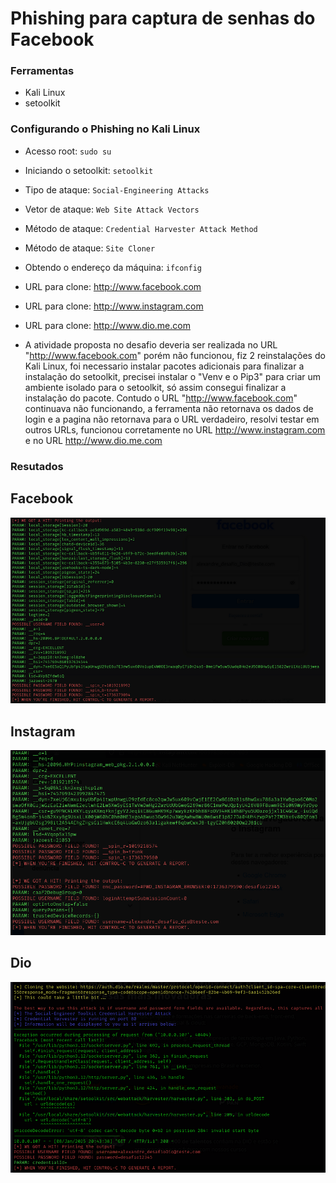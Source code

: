 # Phishing para captura de senhas do Facebook

### Ferramentas

- Kali Linux
- setoolkit

### Configurando o Phishing no Kali Linux

- Acesso root: ``` sudo su ```
- Iniciando o setoolkit: ``` setoolkit ```
- Tipo de ataque: ``` Social-Engineering Attacks ```
- Vetor de ataque: ``` Web Site Attack Vectors ```
- Método de ataque: ```Credential Harvester Attack Method ```
- Método de ataque: ``` Site Cloner ```
- Obtendo o endereço da máquina: ``` ifconfig ```
- URL para clone: http://www.facebook.com
- URL para clone: http://www.instagram.com
- URL para clone: http://www.dio.me.com

- A atividade proposta no desafio deveria ser realizada no URL "http://www.facebook.com" porém não funcionou, fiz 2 reinstalações do Kali Linux, foi necessario instalar pacotes adicionais para finalizar a instalação do setoolkit, precisei instalar o "Venv e o Pip3" para criar um ambiente isolado para o setoolkit, só assim consegui finalizar a instalação do pacote.
Contudo o URL "http://www.facebook.com" continuava não funcionando, a ferramenta não retornava os dados de login e a pagina não retornava para o URL verdadeiro, resolvi testar em outros URLs, funcionou corretamente no URL http://www.instagram.com e no URL http://www.dio.me.com

### Resutados

## Facebook
![Facebook](Facebook.png)

## Instagram
![Instagram](Instagram.png)

## Dio
![Dio](Dio.png)
